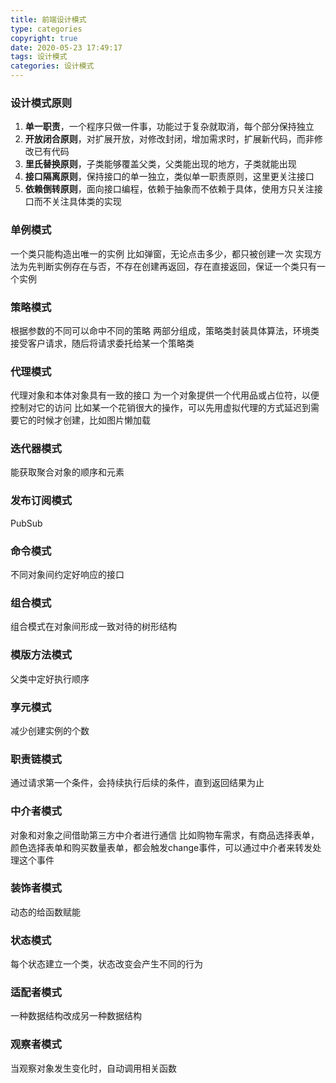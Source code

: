 ```yaml
---
title: 前端设计模式
type: categories
copyright: true
date: 2020-05-23 17:49:17
tags: 设计模式
categories: 设计模式
---
```

### 设计模式原则
1. **单一职责**，一个程序只做一件事，功能过于复杂就取消，每个部分保持独立
2. **开放闭合原则**，对扩展开放，对修改封闭，增加需求时，扩展新代码，而非修改已有代码
3. **里氏替换原则**，子类能够覆盖父类，父类能出现的地方，子类就能出现
4. **接口隔离原则**，保持接口的单一独立，类似单一职责原则，这里更关注接口
5. **依赖倒转原则**，面向接口编程，依赖于抽象而不依赖于具体，使用方只关注接口而不关注具体类的实现

### 单例模式
一个类只能构造出唯一的实例
比如弹窗，无论点击多少，都只被创建一次
实现方法为先判断实例存在与否，不存在创建再返回，存在直接返回，保证一个类只有一个实例
### 策略模式
根据参数的不同可以命中不同的策略
两部分组成，策略类封装具体算法，环境类接受客户请求，随后将请求委托给某一个策略类
### 代理模式
代理对象和本体对象具有一致的接口
为一个对象提供一个代用品或占位符，以便控制对它的访问
比如某一个花销很大的操作，可以先用虚拟代理的方式延迟到需要它的时候才创建，比如图片懒加载
### 迭代器模式
能获取聚合对象的顺序和元素
### 发布订阅模式
PubSub
### 命令模式
不同对象间约定好响应的接口
### 组合模式
组合模式在对象间形成一致对待的树形结构
### 模版方法模式
父类中定好执行顺序
### 享元模式
减少创建实例的个数
### 职责链模式
通过请求第一个条件，会持续执行后续的条件，直到返回结果为止
### 中介者模式
对象和对象之间借助第三方中介者进行通信
比如购物车需求，有商品选择表单，颜色选择表单和购买数量表单，都会触发change事件，可以通过中介者来转发处理这个事件
### 装饰者模式
动态的给函数赋能
### 状态模式
每个状态建立一个类，状态改变会产生不同的行为
### 适配者模式
一种数据结构改成另一种数据结构
### 观察者模式
当观察对象发生变化时，自动调用相关函数